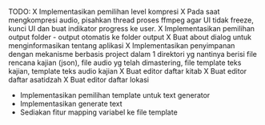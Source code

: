 TODO:
X Implementasikan pemilihan level kompresi
X Pada saat mengkompresi audio, pisahkan thread proses ffmpeg
  agar UI tidak freeze, kunci UI dan buat indikator progress ke user.
X Implementasikan pemilihan output folder - output otomatis ke folder output
X Buat about dialog untuk menginformasikan tentang aplikasi
X Implementasikan penyimpanan dengan mekanisme berbasis project
  dalam 1 direktori yg nantinya berisi file rencana kajian (json),
  file audio yg telah dimastering, file template teks kajian,
  template teks audio kajian
X Buat editor daftar kitab
X Buat editor daftar asatidzah
X Buat editor daftar lokasi
- Implementasikan pemilihan template untuk text generator
- Implementasikan generate text
- Sediakan fitur mapping variabel ke file template

